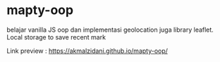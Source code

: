 # mapty-oop

belajar vanilla JS oop dan implementasi geolocation juga library leaflet. Local storage to save recent mark

Link preview : https://akmalzidani.github.io/mapty-oop/

